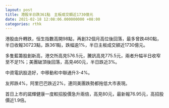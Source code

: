 ```yaml
---
layout: post
title: 港股半日跌361點　主板成交額近1730億元
date: 2021-02-18 12:08:06.000000000 +08:00
categories: rthk
---
```


港股由升轉跌，恒生指數高開98點，再創32個月高位後回落，最多曾跌480點，半日收報30723點，跌361點，跌幅逾1%，半日主板成交額近1730億元。

多隻藍籌股創新高，港交所高見576.5元，騰訊高見775.5元，兩者升幅半日收窄至不足1%；美團破頂後回落，高見460元，半日跌近3%。

中資電訊股造好，中移動和中聯通升3-4%。

友邦跌4%，阿里巴巴跌近2%，連同美團跌勢都拖低大市表現。

首日上市的諾輝健康一度較招股價急升兩倍，高見80元，最新報76.95元，高招股價近1.9倍。

